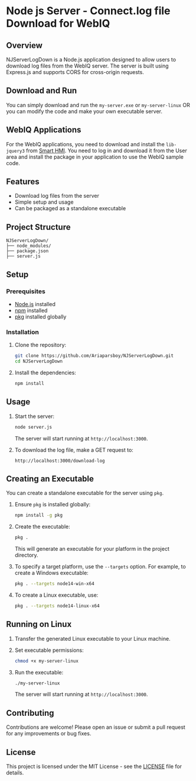 
# Node js Server - Connect.log file Download for WebIQ

## Overview

NJServerLogDown is a Node.js application designed to allow users to download log files from the WebIQ server. The server is built using Express.js and supports CORS for cross-origin requests.

## Download and Run

You can simply download and run the `my-server.exe` or `my-server-linux` OR you can modify the code and make your own executable server.

## WebIQ Applications

For the WebIQ applications, you need to download and install the `lib-jquery3` from [Smart HMI](https://www.smart-hmi.com). You need to log in and download it from the User area and install the package in your application to use the WebIQ sample code.

## Features

- Download log files from the server
- Simple setup and usage
- Can be packaged as a standalone executable

## Project Structure

```
NJServerLogDown/
├── node_modules/
├── package.json
├── server.js
```

## Setup

### Prerequisites

- [Node.js](https://nodejs.org/) installed
- [npm](https://www.npmjs.com/) installed
- [pkg](https://github.com/vercel/pkg) installed globally

### Installation

1. Clone the repository:

   ```bash
   git clone https://github.com/Ariaparsboy/NJServerLogDown.git
   cd NJServerLogDown
   ```

2. Install the dependencies:

   ```bash
   npm install
   ```

## Usage

1. Start the server:

   ```bash
   node server.js
   ```

   The server will start running at `http://localhost:3000`.

2. To download the log file, make a GET request to:

   ```
   http://localhost:3000/download-log
   ```

## Creating an Executable

You can create a standalone executable for the server using `pkg`.

1. Ensure `pkg` is installed globally:

   ```bash
   npm install -g pkg
   ```

2. Create the executable:

   ```bash
   pkg .
   ```

   This will generate an executable for your platform in the project directory.

3. To specify a target platform, use the `--targets` option. For example, to create a Windows executable:

   ```bash
   pkg . --targets node14-win-x64
   ```
4. To create a Linux executable, use:

   ```bash
   pkg . --targets node14-linux-x64
   ```
   
## Running on Linux

1. Transfer the generated Linux executable to your Linux machine.

2. Set executable permissions:

   ```bash
   chmod +x my-server-linux
   ```

3. Run the executable:

   ```bash
   ./my-server-linux
   ```

   The server will start running at `http://localhost:3000`.

## Contributing

Contributions are welcome! Please open an issue or submit a pull request for any improvements or bug fixes.

## License

This project is licensed under the MIT License - see the [LICENSE](LICENSE) file for details.
```
